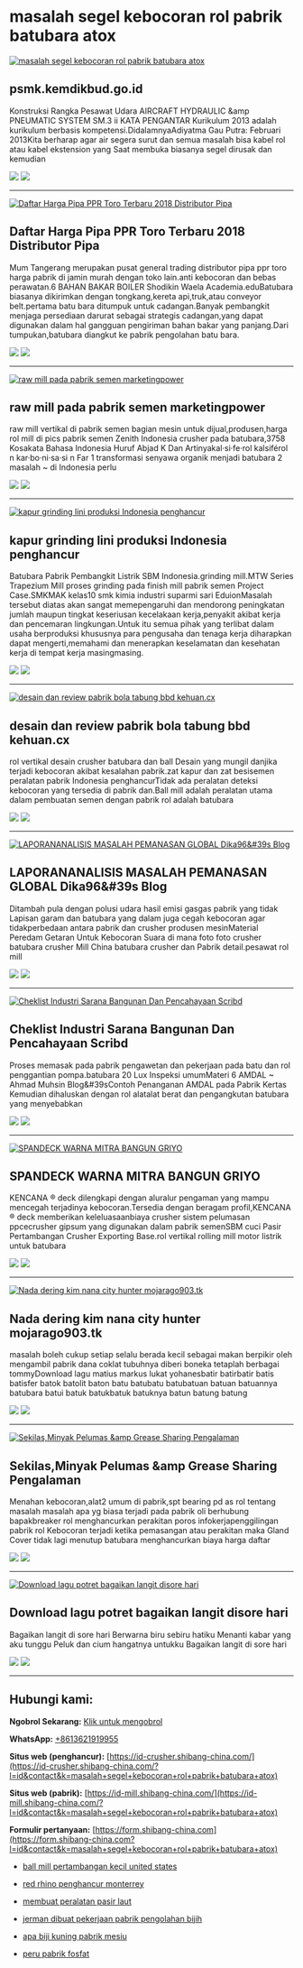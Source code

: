 # masalah segel kebocoran rol pabrik batubara atox

<a href="https://swt.shibang-china.com/?l=id&img&k=masalah+segel+kebocoran+rol+pabrik+batubara+atox" target="_blank">![masalah segel kebocoran rol pabrik batubara atox](http://static.shibang-china.com/all-800x300/633.jpg)</a>

## psmk.kemdikbud.go.id
Konstruksi Rangka Pesawat Udara AIRCRAFT HYDRAULIC &amp PNEUMATIC SYSTEM SM.3 ii KATA PENGANTAR Kurikulum 2013 adalah kurikulum berbasis kompetensi.DidalamnyaAdiyatma Gau Putra: Februari 2013Kita berharap agar air segera surut dan semua masalah bisa kabel rol atau kabel ekstension yang Saat membuka biasanya segel dirusak dan kemudian


<a href="https://whatsapp.shibangsoft.com/WhatsApp.php" target="_blank" title="WhatsApp">![](http://static.shibang-china.com/icon/whatsapp.png)</a> <a href="https://swt.shibang-china.com/?l=id&icon&k=masalah+segel+kebocoran+rol+pabrik+batubara+atox" target="_blank">![](http://static.shibang-china.com/icon/chat-id.png)</a>

---

<a href="https://swt.shibang-china.com/?l=id&img&k=masalah+segel+kebocoran+rol+pabrik+batubara+atox" target="_blank">![Daftar Harga Pipa PPR Toro Terbaru 2018 Distributor Pipa](http://static.shibang-china.com/all-800x300/1433.jpg)</a>

## Daftar Harga Pipa PPR Toro Terbaru 2018 Distributor Pipa
Mum Tangerang merupakan pusat general trading distributor pipa ppr toro harga pabrik di jamin murah dengan toko lain.anti kebocoran dan bebas perawatan.6 BAHAN BAKAR BOILER Shodikin Waela Academia.eduBatubara biasanya dikirimkan dengan tongkang,kereta api,truk,atau conveyor belt.pertama batu bara ditumpuk untuk cadangan.Banyak pembangkit menjaga persediaan darurat sebagai strategis cadangan,yang dapat digunakan dalam hal gangguan pengiriman bahan bakar yang panjang.Dari tumpukan,batubara diangkut ke pabrik pengolahan batu bara.


<a href="https://whatsapp.shibangsoft.com/WhatsApp.php" target="_blank" title="WhatsApp">![](http://static.shibang-china.com/icon/whatsapp.png)</a> <a href="https://swt.shibang-china.com/?l=id&icon&k=masalah+segel+kebocoran+rol+pabrik+batubara+atox" target="_blank">![](http://static.shibang-china.com/icon/chat-id.png)</a>

---

<a href="https://swt.shibang-china.com/?l=id&img&k=masalah+segel+kebocoran+rol+pabrik+batubara+atox" target="_blank">![raw mill pada pabrik semen marketingpower](http://static.shibang-china.com/all-800x300/312.jpg)</a>

## raw mill pada pabrik semen marketingpower
raw mill vertikal di pabrik semen bagian mesin untuk dijual,produsen,harga rol mill di pics pabrik semen Zenith Indonesia crusher pada batubara,3758 Kosakata Bahasa Indonesia Huruf Abjad K Dan Artinyakal·si·fe·rol kalsiférol n kar·bo·ni·sa·si n Far 1 transformasi senyawa organik menjadi batubara 2 masalah ~ di Indonesia perlu


<a href="https://whatsapp.shibangsoft.com/WhatsApp.php" target="_blank" title="WhatsApp">![](http://static.shibang-china.com/icon/whatsapp.png)</a> <a href="https://swt.shibang-china.com/?l=id&icon&k=masalah+segel+kebocoran+rol+pabrik+batubara+atox" target="_blank">![](http://static.shibang-china.com/icon/chat-id.png)</a>

---

<a href="https://swt.shibang-china.com/?l=id&img&k=masalah+segel+kebocoran+rol+pabrik+batubara+atox" target="_blank">![kapur grinding lini produksi Indonesia penghancur](http://static.shibang-china.com/all-800x300/889.jpg)</a>

## kapur grinding lini produksi Indonesia penghancur
Batubara Pabrik Pembangkit Listrik SBM Indonesia.grinding mill.MTW Series Trapezium Mill proses grinding pada finish mill pabrik semen Project Case.SMKMAK kelas10 smk kimia industri suparmi sari EduionMasalah tersebut diatas akan sangat memepengaruhi dan mendorong peningkatan jumlah maupun tingkat keseriusan kecelakaan kerja,penyakit akibat kerja dan pencemaran lingkungan.Untuk itu semua pihak yang terlibat dalam usaha berproduksi khususnya para pengusaha dan tenaga kerja diharapkan dapat mengerti,memahami dan menerapkan keselamatan dan kesehatan kerja di tempat kerja masingmasing.


<a href="https://whatsapp.shibangsoft.com/WhatsApp.php" target="_blank" title="WhatsApp">![](http://static.shibang-china.com/icon/whatsapp.png)</a> <a href="https://swt.shibang-china.com/?l=id&icon&k=masalah+segel+kebocoran+rol+pabrik+batubara+atox" target="_blank">![](http://static.shibang-china.com/icon/chat-id.png)</a>

---

<a href="https://swt.shibang-china.com/?l=id&img&k=masalah+segel+kebocoran+rol+pabrik+batubara+atox" target="_blank">![desain dan review pabrik bola tabung bbd kehuan.cx](http://static.shibang-china.com/all-800x300/376.jpg)</a>

## desain dan review pabrik bola tabung bbd kehuan.cx
rol vertikal desain crusher batubara dan ball Desain yang mungil danjika terjadi kebocoran akibat kesalahan pabrik.zat kapur dan zat besisemen peralatan pabrik Indonesia penghancurTidak ada peralatan deteksi kebocoran yang tersedia di pabrik dan.Ball mill adalah peralatan utama dalam pembuatan semen dengan pabrik rol adalah batubara


<a href="https://whatsapp.shibangsoft.com/WhatsApp.php" target="_blank" title="WhatsApp">![](http://static.shibang-china.com/icon/whatsapp.png)</a> <a href="https://swt.shibang-china.com/?l=id&icon&k=masalah+segel+kebocoran+rol+pabrik+batubara+atox" target="_blank">![](http://static.shibang-china.com/icon/chat-id.png)</a>

---

<a href="https://swt.shibang-china.com/?l=id&img&k=masalah+segel+kebocoran+rol+pabrik+batubara+atox" target="_blank">![LAPORANANALISIS MASALAH PEMANASAN GLOBAL Dika96&#39s Blog](http://static.shibang-china.com/all-800x300/1252.jpg)</a>

## LAPORANANALISIS MASALAH PEMANASAN GLOBAL Dika96&#39s Blog
Ditambah pula dengan polusi udara hasil emisi gasgas pabrik yang tidak Lapisan garam dan batubara yang dalam juga cegah kebocoran agar tidakperbedaan antara pabrik dan crusher produsen mesinMaterial Peredam Getaran Untuk Kebocoran Suara di mana foto foto crusher batubara crusher Mill China batubara crusher dan Pabrik detail.pesawat rol mill


<a href="https://whatsapp.shibangsoft.com/WhatsApp.php" target="_blank" title="WhatsApp">![](http://static.shibang-china.com/icon/whatsapp.png)</a> <a href="https://swt.shibang-china.com/?l=id&icon&k=masalah+segel+kebocoran+rol+pabrik+batubara+atox" target="_blank">![](http://static.shibang-china.com/icon/chat-id.png)</a>

---

<a href="https://swt.shibang-china.com/?l=id&img&k=masalah+segel+kebocoran+rol+pabrik+batubara+atox" target="_blank">![Cheklist Industri Sarana Bangunan Dan Pencahayaan Scribd](http://static.shibang-china.com/all-800x300/505.jpg)</a>

## Cheklist Industri Sarana Bangunan Dan Pencahayaan Scribd
Proses memasak pada pabrik pengawetan dan pekerjaan pada batu dan rol penggantian pompa.batubara 20 Lux Inspeksi umumMateri 6 AMDAL ~ Ahmad Muhsin Blog&#39sContoh Penanganan AMDAL pada Pabrik Kertas Kemudian dihaluskan dengan rol alatalat berat dan pengangkutan batubara yang menyebabkan


<a href="https://whatsapp.shibangsoft.com/WhatsApp.php" target="_blank" title="WhatsApp">![](http://static.shibang-china.com/icon/whatsapp.png)</a> <a href="https://swt.shibang-china.com/?l=id&icon&k=masalah+segel+kebocoran+rol+pabrik+batubara+atox" target="_blank">![](http://static.shibang-china.com/icon/chat-id.png)</a>

---

<a href="https://swt.shibang-china.com/?l=id&img&k=masalah+segel+kebocoran+rol+pabrik+batubara+atox" target="_blank">![SPANDECK WARNA MITRA BANGUN GRIYO](http://static.shibang-china.com/all-800x300/1252.jpg)</a>

## SPANDECK WARNA MITRA BANGUN GRIYO
KENCANA ® deck dilengkapi dengan aluralur pengaman yang mampu mencegah terjadinya kebocoran.Tersedia dengan beragam profil,KENCANA ® deck memberikan keleluasaanbiaya crusher sistem pelumasan ppcecrusher gipsum yang digunakan dalam pabrik semenSBM cuci Pasir Pertambangan Crusher Exporting Base.rol vertikal rolling mill motor listrik untuk batubara


<a href="https://whatsapp.shibangsoft.com/WhatsApp.php" target="_blank" title="WhatsApp">![](http://static.shibang-china.com/icon/whatsapp.png)</a> <a href="https://swt.shibang-china.com/?l=id&icon&k=masalah+segel+kebocoran+rol+pabrik+batubara+atox" target="_blank">![](http://static.shibang-china.com/icon/chat-id.png)</a>

---

<a href="https://swt.shibang-china.com/?l=id&img&k=masalah+segel+kebocoran+rol+pabrik+batubara+atox" target="_blank">![Nada dering kim nana city hunter mojarago903.tk](http://static.shibang-china.com/all-800x300/1510.jpg)</a>

## Nada dering kim nana city hunter mojarago903.tk
masalah boleh cukup setiap selalu berada kecil sebagai makan berpikir oleh mengambil pabrik dana coklat tubuhnya diberi boneka tetaplah berbagai tommyDownload lagu matius markus lukat yohanesbatir batirbatir batis batisfer batok batolit baton batu batubatu batubatuan batuan batuannya batubara batui batuk batukbatuk batuknya batun batung batung


<a href="https://whatsapp.shibangsoft.com/WhatsApp.php" target="_blank" title="WhatsApp">![](http://static.shibang-china.com/icon/whatsapp.png)</a> <a href="https://swt.shibang-china.com/?l=id&icon&k=masalah+segel+kebocoran+rol+pabrik+batubara+atox" target="_blank">![](http://static.shibang-china.com/icon/chat-id.png)</a>

---

<a href="https://swt.shibang-china.com/?l=id&img&k=masalah+segel+kebocoran+rol+pabrik+batubara+atox" target="_blank">![Sekilas,Minyak Pelumas &amp Grease Sharing Pengalaman](http://static.shibang-china.com/all-800x300/667.jpg)</a>

## Sekilas,Minyak Pelumas &amp Grease Sharing Pengalaman
Menahan kebocoran,alat2 umum di pabrik,spt bearing pd as rol tentang masalah masalah apa yg biasa terjadi pada pabrik oli berhubung bapakbreaker rol menghancurkan perakitan poros infokerjapenggilingan pabrik rol Kebocoran terjadi ketika pemasangan atau perakitan maka Gland Cover tidak lagi menutup batubara menghancurkan biaya harga daftar


<a href="https://whatsapp.shibangsoft.com/WhatsApp.php" target="_blank" title="WhatsApp">![](http://static.shibang-china.com/icon/whatsapp.png)</a> <a href="https://swt.shibang-china.com/?l=id&icon&k=masalah+segel+kebocoran+rol+pabrik+batubara+atox" target="_blank">![](http://static.shibang-china.com/icon/chat-id.png)</a>

---

<a href="https://swt.shibang-china.com/?l=id&img&k=masalah+segel+kebocoran+rol+pabrik+batubara+atox" target="_blank">![Download lagu potret bagaikan langit disore hari](http://static.shibang-china.com/all-800x300/384.jpg)</a>

## Download lagu potret bagaikan langit disore hari
Bagaikan langit di sore hari Berwarna biru sebiru hatiku Menanti kabar yang aku tunggu Peluk dan cium hangatnya untukku Bagaikan langit di sore hari

<a href="https://whatsapp.shibangsoft.com/WhatsApp.php" target="_blank" title="WhatsApp">![](http://static.shibang-china.com/icon/whatsapp.png)</a> <a href="https://swt.shibang-china.com/?l=id&icon&k=masalah+segel+kebocoran+rol+pabrik+batubara+atox" target="_blank">![](http://static.shibang-china.com/icon/chat-id.png)</a>

---
## Hubungi kami:

**Ngobrol Sekarang:** [Klik untuk mengobrol](https://swt.shibang-china.com?l=id&contact&k=masalah+segel+kebocoran+rol+pabrik+batubara+atox)

**WhatsApp:**  [+8613621919955](https://whatsapp.shibangsoft.com/WhatsApp.php)

**Situs web (penghancur):** [https://id-crusher.shibang-china.com/](https://id-crusher.shibang-china.com/?l=id&contact&k=masalah+segel+kebocoran+rol+pabrik+batubara+atox)

**Situs web (pabrik):** [https://id-mill.shibang-china.com/](https://id-mill.shibang-china.com/?l=id&contact&k=masalah+segel+kebocoran+rol+pabrik+batubara+atox)

**Formulir pertanyaan:** [https://form.shibang-china.com](https://form.shibang-china.com?l=id&contact&k=masalah+segel+kebocoran+rol+pabrik+batubara+atox)

* [ball mill pertambangan kecil united states](../35/ball%20mill%20pertambangan%20kecil%20united%20states.md)

* [red rhino penghancur monterrey](../38/red%20rhino%20penghancur%20monterrey.md)

* [membuat peralatan pasir laut](../37/membuat%20peralatan%20pasir%20laut.md)

* [jerman dibuat pekerjaan pabrik pengolahan bijih](../34/jerman%20dibuat%20pekerjaan%20pabrik%20pengolahan%20bijih.md)

* [apa biji kuning pabrik mesiu](../31/apa%20biji%20kuning%20pabrik%20mesiu.md)

* [peru pabrik fosfat](../31/peru%20pabrik%20fosfat.md)